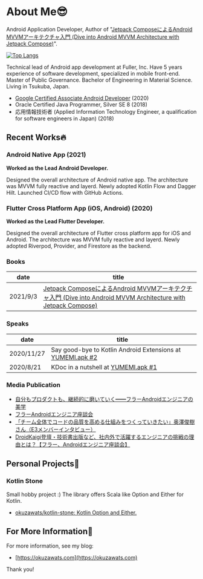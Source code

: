 # About Me😎

Android Application Developer, Author of "[Jetpack ComposeによるAndroid MVVMアーキテクチャ入門 (Dive into Android MVVM Architecture with Jetpack Compose)](https://nextpublishing.jp/book/13660.html)".

[![Top Langs](https://github-readme-stats.vercel.app/api/top-langs/?username=okuzawats&layout=compact)](https://github.com/anuraghazra/github-readme-stats)

Technical lead of Android app development at Fuller, Inc. Have 5 years experience of software development, specialized in mobile front-end. Master of Public Governance. Bachelor of Engineering in Material Science. Living in Tsukuba, Japan.

- [Google Certified Associate Android Developer](https://www.credential.net/23abac18-fa90-4c07-91fc-23fed22391c0?key=91642f55a8d5ce14b85a29e0884729eb3a09a45d02d2f24fc8d7ebf1c6fed1cd) (2020)
- Oracle Certified Java Programmer, Silver SE 8 (2018)
- 応用情報技術者 (Applied Information Technology Engineer, a qualification for software engineers in Japan) (2018)

## Recent Works🔥

### Android Native App (2021)

**Worked as the Lead Android Developer.**

Designed the overall architecture of Android native app. The architecture was MVVM fully reactive and layerd. Newly adopted Kotlin Flow and Dagger Hilt. Launched CI/CD flow with GitHub Actions.

### Flutter Cross Platform App (iOS, Android) (2020)

**Worked as the Lead Flutter Developer.**

Designed the overall architecture of Flutter cross platform app for iOS and Android. The architecture was MVVM fully reactive and layerd. Newly adopted Riverpod, Provider, and Firestore as the backend.

### Books

| date | title |
| ---- | ---- |
| 2021/9/3 | [Jetpack ComposeによるAndroid MVVMアーキテクチャ入門 (Dive into Android MVVM Architecture with Jetpack Compose)](https://nextpublishing.jp/book/13660.html) |

### Speaks

| date | title |
| ---- | ---- |
| 2020/11/27 | Say good-bye to Kotlin Android Extensions at [YUMEMI\.apk \#2](https://yumemi.connpass.com/event/191284/) |
| 2020/8/21 | KDoc in a nutshell at [YUMEMI\.apk \#1](https://yumemi.connpass.com/event/180842/) |

### Media Publication

- [自分もプロダクトも、継続的に磨いていく━━フラーAndroidエンジニアの美学](https://note.fuller-inc.com/n/n5b5a73a97678)
- [フラーAndroidエンジニア座談会](https://note.fuller-inc.com/n/n98a132b38030)
- [「チーム全体でコードの品質を高める仕組みをつくっていきたい」奥澤俊樹さん（E3メンバーインタビュー）](https://media.e3-pro.com/interview/10vxSIq1NbK9yxYAdNBrt9)
- [DroidKaigi登壇・技術書出版など、社内外で活躍するエンジニアの挑戦の理由とは？【フラー、Androidエンジニア座談会】](https://note.fuller-inc.com/n/n2f82c16e0c50)

## Personal Projects💪

### Kotlin Stone

Small hobby project :) The library offers Scala like Option and Either for Kotlin.

- [okuzawats/kotlin\-stone: Kotlin Option and Either\.](https://github.com/okuzawats/kotlin-stone)

## For More Information🚀

For more information, see my blog:

- [https://okuzawats.com](https://okuzawats.com)

Thank you!
